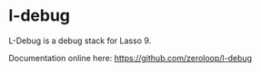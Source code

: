 l-debug
=======

L-Debug is a debug stack for Lasso 9.

Documentation online here: https://github.com/zeroloop/l-debug
